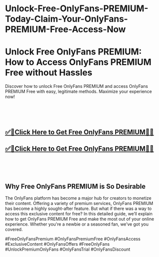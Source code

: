 # Unlock-Free-OnlyFans-PREMIUM-Today-Claim-Your-OnlyFans-PREMIUM-Free-Access-Now


<h1>Unlock Free OnlyFans PREMIUM: How to Access OnlyFans PREMIUM Free without Hassles</h1>

Discover how to unlock Free OnlyFans PREMIUM and access OnlyFans PREMIUM Free with easy, legitimate methods. Maximize your experience now!


<br><br><br>
**<b><h2>[✅🎯Click Here to Get Free OnlyFans PREMIUM🎯✅](https://searchoptima.org/free-onlyfans-membership/)</h2></b>**
**<b><h2>[✅🎯Click Here to Get Free OnlyFans PREMIUM🎯✅](https://searchoptima.org/free-onlyfans-membership/)</h2></b>**
<br><br><br>


<h2>Why Free OnlyFans PREMIUM is So Desirable</h2>
The OnlyFans platform has become a major hub for creators to monetize their content. Offering a variety of premium services, OnlyFans PREMIUM has become a highly sought-after feature. But what if there was a way to access this exclusive content for free? In this detailed guide, we’ll explain how to get OnlyFans PREMIUM Free and make the most out of your online experience. Whether you're a newbie or a seasoned fan, we’ve got you covered.



#FreeOnlyFansPremium #OnlyFansPremiumFree #OnlyFansAccess #ExclusiveContent #OnlyFansOffers #FreeOnlyFans #UnlockPremiumOnlyFans #OnlyFansTrial #OnlyFansDiscount 
